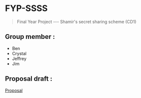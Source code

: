 # FYP-SSSS
> Final Year Project --- Shamir's secret sharing scheme (CD1)

## Group member :
* Ben
* Crystal
* Jeffrey
* Jim

## Proposal draft :
[Proposal](https://docs.google.com/document/d/1ssRn5Mdr7cZdHyzd_QNMyg-0iYVcA5LMTyV-qPE8NLQ/edit?pli=1)
